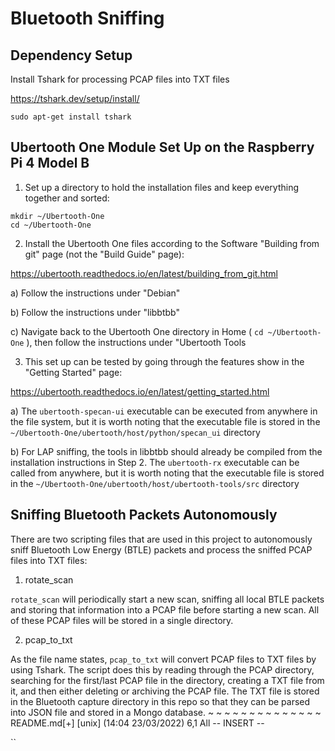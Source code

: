 # Bluetooth Sniffing

## Dependency Setup

Install Tshark for processing PCAP files into TXT files

https://tshark.dev/setup/install/

`sudo apt-get install tshark`

## Ubertooth One Module Set Up on the Raspberry Pi 4 Model B

1. Set up a directory to hold the installation files and keep everything together and sorted:

```
mkdir ~/Ubertooth-One
cd ~/Ubertooth-One
```

2. Install the Ubertooth One files according to the Software "Building from git" page (not the "Build Guide" page):

https://ubertooth.readthedocs.io/en/latest/building_from_git.html

a) Follow the instructions under "Debian"

b) Follow the instructions under "libbtbb"

c) Navigate back to the Ubertooth One directory in Home ( `cd ~/Ubertooth-One` ), then follow the instructions under "Ubertooth Tools

3. This set up can be tested by going through the features show in the "Getting Started" page:

https://ubertooth.readthedocs.io/en/latest/getting_started.html

a) The `ubertooth-specan-ui` executable can be executed from anywhere in the file system, but it is worth noting that the executable file is stored in the `~/Ubertooth-One/ubertooth/host/python/specan_ui` directory

b) For LAP sniffing, the tools in libbtbb should already be compiled from the installation instructions in Step 2. The `ubertooth-rx` executable can be called from anywhere, but it is worth noting that the executable file is stored in the `~/Ubertooth-One/ubertooth/host/ubertooth-tools/src` directory

## Sniffing Bluetooth Packets Autonomously

There are two scripting files that are used in this project to autonomously sniff Bluetooth Low Energy (BTLE) packets and process the sniffed PCAP files into TXT files:

1. rotate_scan

`rotate_scan` will periodically start a new scan, sniffing all local BTLE packets and storing that information into a PCAP file before starting a new scan. All of these PCAP files will be stored in a single directory.

2. pcap_to_txt

As the file name states, `pcap_to_txt` will convert PCAP files to TXT files by using Tshark. The script does this by reading through the PCAP directory, searching for the first/last PCAP file in the directory, creating a TXT file from it, and then either deleting or archiving the PCAP file. The TXT file is stored in the Bluetooth capture directory in this repo so that they can be parsed into JSON file and stored in a Mongo database.
~
~
~
~
~
~
~
~
~
~
~
~
~
~
README.md[+] [unix] (14:04 23/03/2022)                                   6,1 All
-- INSERT --

``
